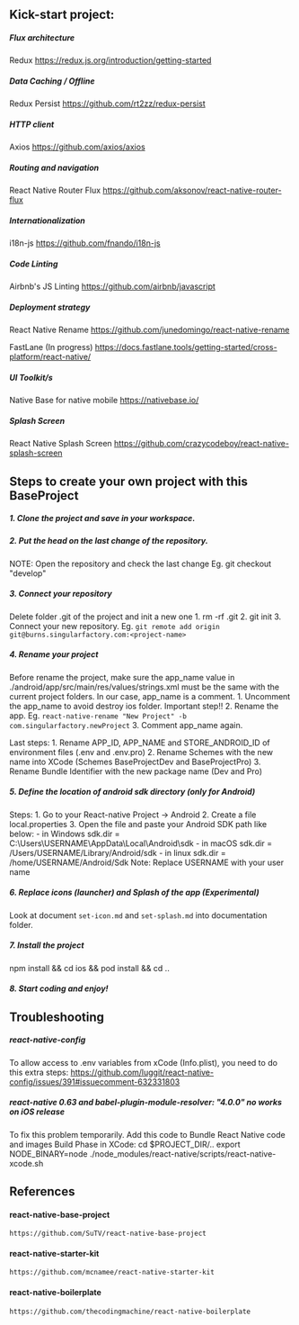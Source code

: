 ## Kick-start project:
##### Flux architecture
Redux
https://redux.js.org/introduction/getting-started

##### Data Caching / Offline
Redux Persist
https://github.com/rt2zz/redux-persist

##### HTTP client
Axios
https://github.com/axios/axios

##### Routing and navigation
React Native Router Flux
https://github.com/aksonov/react-native-router-flux

##### Internationalization
i18n-js
https://github.com/fnando/i18n-js

##### Code Linting
Airbnb's JS Linting
https://github.com/airbnb/javascript

##### Deployment strategy
React Native Rename
https://github.com/junedomingo/react-native-rename

FastLane (In progress)
https://docs.fastlane.tools/getting-started/cross-platform/react-native/

##### UI Toolkit/s
Native Base for native mobile
https://nativebase.io/

##### Splash Screen
React Native Splash Screen
https://github.com/crazycodeboy/react-native-splash-screen


## Steps to create your own project with this BaseProject
##### 1. Clone the project and save in your workspace.

##### 2. Put the head on the last change of the repository.
NOTE: Open the repository and check the last change
Eg. git checkout "develop"  

##### 3. Connect your repository
Delete folder .git of the project and init a new one
    1. rm -rf .git
    2. git init
    3. Connect your new repository. Eg. `git remote add origin git@burns.singularfactory.com:<project-name>`

##### 4. Rename your project
Before rename the project, make sure the app_name value in 
./android/app/src/main/res/values/strings.xml must be the same with the current project folders.
In our case, app_name is a comment. 
    1. Uncomment the app_name to avoid destroy ios folder. Important step!!
    2. Rename the app. Eg. `react-native-rename "New Project" -b com.singularfactory.newProject`
    3. Comment app_name again.

Last steps:
    1. Rename APP_ID, APP_NAME and STORE_ANDROID_ID of environment files (.env and .env.pro)
    2. Rename Schemes with the new name into XCode (Schemes BaseProjectDev and BaseProjectPro)
    3. Rename Bundle Identifier with the new package name (Dev and Pro)
  
##### 5. Define the location of android sdk directory (only for Android)
Steps:
    1. Go to your React-native Project -> Android
    2. Create a file local.properties
    3. Open the file and paste your Android SDK path like below:
        - in Windows sdk.dir = C:\\Users\\USERNAME\\AppData\\Local\\Android\\sdk
        - in macOS sdk.dir = /Users/USERNAME/Library/Android/sdk
        - in linux sdk.dir = /home/USERNAME/Android/Sdk
        Note: Replace USERNAME with your user name

##### 6. Replace icons (launcher) and Splash of the app (Experimental)
Look at document `set-icon.md` and `set-splash.md` into documentation folder.

##### 7. Install the project
npm install && cd ios && pod install && cd ..

##### 8. Start coding and enjoy!


## Troubleshooting
##### react-native-config
To allow access to .env variables from xCode (Info.plist),
you need to do this extra steps:
https://github.com/luggit/react-native-config/issues/391#issuecomment-632331803

##### react-native 0.63 and babel-plugin-module-resolver: "4.0.0" no works on iOS release
To fix this problem temporarily. 
Add this code to Bundle React Native code and images Build Phase in XCode: 
cd $PROJECT_DIR/..
export NODE_BINARY=node
./node_modules/react-native/scripts/react-native-xcode.sh

## References
#### react-native-base-project
`https://github.com/SuTV/react-native-base-project`

#### react-native-starter-kit
`https://github.com/mcnamee/react-native-starter-kit`

#### react-native-boilerplate
`https://github.com/thecodingmachine/react-native-boilerplate`
